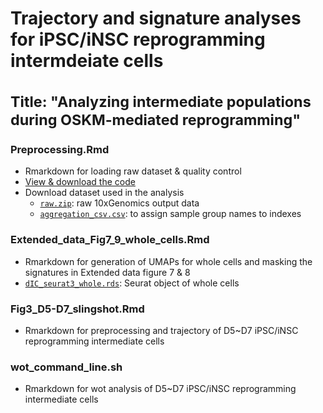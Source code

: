 # Trajectory and signature analyses for iPSC/iNSC reprogramming intermdeiate cells<br><br><sub>Title: "Analyzing intermediate populations during OSKM-mediated reprogramming"</sub>


### Preprocessing.Rmd
* Rmarkdown for loading raw dataset & quality control
* [View & download the code](https://github.com/jeongminha90/scRNAseq/blob/main/Preprocessing.Rmd)
* Download dataset used in the analysis
  * [`raw.zip`](https://figshare.com/s/ecf794cfe2776980f4de): raw 10xGenomics output data
  * [`aggregation_csv.csv`](https://github.com/jeongminha90/scRNAseq/blob/main/aggregation_csv.csv): to assign sample group names to indexes


### Extended_data_Fig7_9_whole_cells.Rmd
* Rmarkdown for generation of UMAPs for whole cells and masking the signatures in Extended data figure 7 & 8
* [`dIC_seurat3_whole.rds`](https://figshare.com/s/d083a7d6649a6e83f875): Seurat object of whole cells

### Fig3_D5-D7_slingshot.Rmd
* Rmarkdown for preprocessing and trajectory of D5~D7 iPSC/iNSC reprogramming intermediate cells

### wot_command_line.sh
* Rmarkdown for wot analysis of D5~D7 iPSC/iNSC reprogramming intermediate cells

